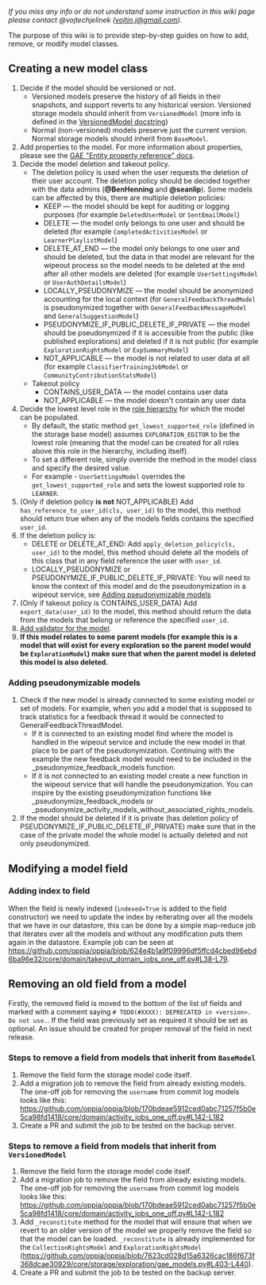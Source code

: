 _If you miss any info or do not understand some instruction in this wiki page please contact @vojtechjelinek (vojtin.j@gmail.com)._ 

The purpose of this wiki is to provide step-by-step guides on how to add, remove, or modify model classes.

## Creating a new model class

1. Decide if the model should be versioned or not. 
    * Versioned models preserve the history of all fields in their snapshots, and support reverts to any historical version. Versioned storage models should inherit from `VersionedModel` (more info is defined in the [VersionedModel docstring](https://github.com/oppia/oppia/blob/develop/core/storage/base_model/gae_models.py#L526))
    * Normal (non-versioned) models preserve just the current version. Normal storage models should inherit from `BaseModel`.
2. Add properties to the model. For more information about properties, please see the [GAE "Entity property reference" docs](https://cloud.google.com/appengine/docs/standard/python/ndb/entity-property-reference).
3. Decide the model deletion and takeout policy.
    * The deletion policy is used when the user requests the deletion of their user account. The deletion policy should be decided together with the data admins (**@BenHenning** and **@seanlip**). Some models can be affected by this, there are multiple deletion policies:
        * KEEP — the model should be kept for auditing or logging purposes (for example `DeletedUserModel` or `SentEmailModel`)
        * DELETE — the model only belongs to one user and should be deleted (for example `CompletedActivitiesModel` or `LearnerPlaylistModel`)
        * DELETE_AT_END — the model only belongs to one user and should be deleted, but the data in that model are relevant for the wipeout process so the model needs to be deleted at the end after all other models are deleted (for example `UserSettingsModel` or `UserAuthDetailsModel`)
        * LOCALLY_PSEUDONYMIZE — the model should be anonymized accounting for the local context (for `GeneralFeedbackThreadModel` is pseudonymized together with `GeneralFeedbackMessageModel` and `GeneralSuggestionModel`) 
        * PSEUDONYMIZE_IF_PUBLIC_DELETE_IF_PRIVATE — the model should be pseudonymized if it is accessible from the public (like published explorations) and deleted if it is not public (for example `ExplorationRightsModel` or `ExpSummaryModel`)
        * NOT_APPLICABLE — the model is not related to user data at all (for example `ClassifierTrainingJobModel` or `CommunityContributionStatsModel`)
    * Takeout policy
        * CONTAINS_USER_DATA — the model contains user data
        * NOT_APPLICABLE — the model doesn't contain any user data
4. Decide the lowest level role in the [role hierarchy](https://github.com/oppia/oppia/wiki/Instructions-for-editing-roles-or-actions#7-view-role-hierarchy) for which the model can be populated. 
    - By default, the static method `get_lowest_supported_role` (defined in the storage base model) assumes `EXPLORATION_EDITOR` to be the lowest role (meaning that the model can be created for all roles above this role in the hierarchy, including itself).
    - To set a different role, simply override the method in the model class and specify the desired value. 
    - For example - `UserSettingsModel` overrides the `get_lowest_supported_role` and sets the lowest supported role to `LEARNER`. 
5. (Only if deletion policy **is not** NOT_APPLICABLE) Add `has_reference_to_user_id(cls, user_id)` to the model, this method should return true when any of the models fields contains the specified `user_id`.
6. If the deletion policy is:
    - DELETE or DELETE_AT_END: Add `apply_deletion_policy(cls, user_id)` to the model, this method should delete all the models of this class that in any field reference the user with `user_id`.
    - LOCALLY_PSEUDONYMIZE or PSEUDONYMIZE_IF_PUBLIC_DELETE_IF_PRIVATE: You will need to know the context of this model and do the pseudonymization in a wipeout service, see [Adding pseudonymizable models](https://github.com/oppia/oppia/wiki/Creating-and-modifying-storage-models#adding-pseudonymizable-models)
10. (Only if takeout policy is CONTAINS_USER_DATA) Add `export_data(user_id)` to the model, this method should return the data from the models that belong or reference the specified `user_id`.
11. [Add validator for the model](https://github.com/oppia/oppia/wiki/Writing-Validators-for-storage-models).
12. **If this model relates to some parent models (for example this is a model that will exist for every exploration so the parent model would be `ExplorationModel`) make sure that when the parent model is deleted this model is also deleted.**

### Adding pseudonymizable models

1. Check if the new model is already connected to some existing model or set of models. For example, when you add a model that is supposed to track statistics for a feedback thread it would be connected to GeneralFeedbackThreadModel.
    - If it is connected to an existing model find where the model is handled in the wipeout service and include the new model in that place to be part of the pseudonymization. Continuing with the example the new feedback model would need to be included in the _pseudonymize_feedback_models function. 
    - If it is not connected to an existing model create a new function in the wipeout service that will handle the pseudonymization. You can inspire by the existing pseudonymization functions like _pseudonymize_feedback_models or _pseudonymize_activity_models_without_associated_rights_models.
2. If the model should be deleted if it is private (has deletion policy of PSEUDONYMIZE_IF_PUBLIC_DELETE_IF_PRIVATE) make sure that in the case of the private model the whole model is actually deleted and not only pseudonymized.



## Modifying a model field

### Adding index to field

When the field is newly indexed (`indexed=True` is added to the field constructor) we need to update the index by reiterating over all the models that we have in our datastore, this can be done by a simple map-reduce job that iterates over all the models and without any modification puts them again in the datastore. Example job can be seen at https://github.com/oppia/oppia/blob/624e4b1a9f09996df5ffcd4cbed96ebd6ba96e32/core/domain/takeout_domain_jobs_one_off.py#L38-L79.

## Removing an old field from a model

Firstly, the removed field is moved to the bottom of the list of fields and marked with a comment saying `# TODO(#XXXX): DEPRECATED in <version>. Do not use.`. If the field was previously set as required it should be set as optional. An issue should be created for proper removal of the field in next release.


### Steps to remove a field from models that inherit from `BaseModel`

1. Remove the field form the storage model code itself.
2. Add a migration job to remove the field from already existing models. The one-off job for removing the `username` from commit log models looks like this: https://github.com/oppia/oppia/blob/170bdeae5912ced0abc71257f5b0e5ca98fd1418/core/domain/activity_jobs_one_off.py#L142-L182
3. Create a PR and submit the job to be tested on the backup server.

### Steps to remove a field from models that inherit from `VersionedModel`

1. Remove the field form the storage model code itself.
2. Add a migration job to remove the field from already existing models. The one-off job for removing the `username` from commit log models looks like this: https://github.com/oppia/oppia/blob/170bdeae5912ced0abc71257f5b0e5ca98fd1418/core/domain/activity_jobs_one_off.py#L142-L182
4. Add `_reconstitute` method for the model that will ensure that when we revert to an older version of the model we properly remove the field so that the model can be loaded. `_reconstitute` is already implemented for the `CollectionRightsModel` and `ExplorationRightsModel` (https://github.com/oppia/oppia/blob/7623cd028d15a6326cac186f673f368dcae30929/core/storage/exploration/gae_models.py#L403-L440).
4. Create a PR and submit the job to be tested on the backup server.

